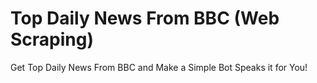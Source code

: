 # Top Daily News From BBC (Web Scraping)
Get Top Daily News From BBC and Make a Simple Bot Speaks it for You!
